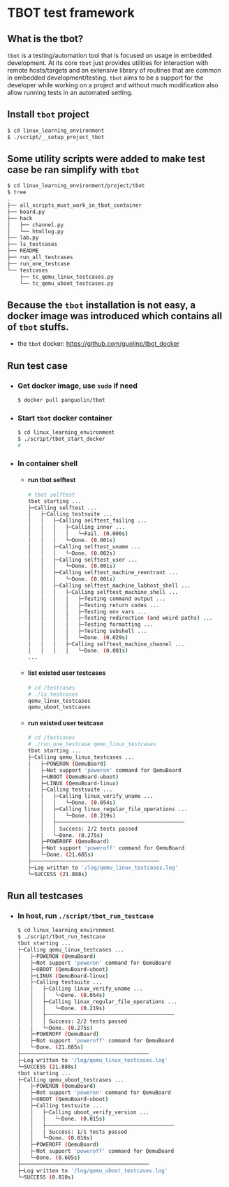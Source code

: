 # TBOT test framework

## What is the tbot?
`tbot` is a testing/automation tool that is focused on usage in embedded development. At its core `tbot` just provides utilities for interaction with remote hosts/targets and an extensive library of routines that are common in embedded development/testing. `tbot` aims to be a support for the developer while working on a project and without much modification also allow running tests in an automated setting.

## Install `tbot` project
  ```bash
  $ cd linux_learning_environment
  $ ./script/__setup_project_tbot 
  ```

## Some utility scripts were added to make test case be ran simplify with `tbot`
  ```bash
  $ cd linux_learning_environment/project/tbot
  $ tree
  .
  ├── all_scripts_must_work_in_tbot_container
  ├── board.py
  ├── hack
  │   ├── channel.py
  │   └── htmllog.py
  ├── lab.py
  ├── ls_testcases
  ├── README
  ├── run_all_testcases
  ├── run_one_testcase
  └── testcases
      ├── tc_qemu_linux_testcases.py
      └── tc_qemu_uboot_testcases.py
  ```

## Because the `tbot` installation is not easy, a docker image was introduced which contains all of `tbot` stuffs.
  - the `tbot` docker: https://github.com/guolinp/tbot_docker

## Run test case
- ### Get docker image, use `sudo` if need
  ```bash
  $ docker pull panguolin/tbot
  ```

- ### Start `tbot` docker container
  ```bash
  $ cd linux_learning_environment
  $ ./script/tbot_start_docker
  #
  ```

- ### In container shell
  - #### run tbot selftest
    ```bash
    # tbot selftest
    tbot starting ...
    ├─Calling selftest ...
    │   ├─Calling testsuite ...
    │   │   ├─Calling selftest_failing ...
    │   │   │   ├─Calling inner ...
    │   │   │   │   └─Fail. (0.000s)
    │   │   │   └─Done. (0.001s)
    │   │   ├─Calling selftest_uname ...
    │   │   │   └─Done. (0.002s)
    │   │   ├─Calling selftest_user ...
    │   │   │   └─Done. (0.001s)
    │   │   ├─Calling selftest_machine_reentrant ...
    │   │   │   └─Done. (0.001s)
    │   │   ├─Calling selftest_machine_labhost_shell ...
    │   │   │   ├─Calling selftest_machine_shell ...
    │   │   │   │   ├─Testing command output ...
    │   │   │   │   ├─Testing return codes ...
    │   │   │   │   ├─Testing env vars ...
    │   │   │   │   ├─Testing redirection (and weird paths) ...
    │   │   │   │   ├─Testing formatting ...
    │   │   │   │   ├─Testing subshell ...
    │   │   │   │   └─Done. (0.029s)
    │   │   │   ├─Calling selftest_machine_channel ...
    │   │   │   │   └─Done. (0.001s)
    ...
    ```
  - #### list existed user testcases
    ```bash
    # cd /testcases
    # ./ls_testcases 
    qemu_linux_testcases
    qemu_uboot_testcases
    ```
  
  - #### run existed user testcase
    ```bash
    # cd /testcases
    # ./run_one_testcase qemu_linux_testcases
    tbot starting ...
    ├─Calling qemu_linux_testcases ...
    │   ├─POWERON (QemuBoard)
    │   ├─Not support 'poweron' command for QemuBoard
    │   ├─UBOOT (QemuBoard-uboot)
    │   ├─LINUX (QemuBoard-linux)
    │   ├─Calling testsuite ...
    │   │   ├─Calling linux_verify_uname ...
    │   │   │   └─Done. (0.054s)
    │   │   ├─Calling linux_regular_file_operations ...
    │   │   │   └─Done. (0.219s)
    │   │   ├─────────────────────────────────────────
    │   │   │ Success: 2/2 tests passed
    │   │   └─Done. (0.275s)
    │   ├─POWEROFF (QemuBoard)
    │   ├─Not support 'poweroff' command for QemuBoard
    │   └─Done. (21.685s)
    ├─────────────────────────────────────────
    ├─Log written to '/log/qemu_linux_testcases.log'
    └─SUCCESS (21.888s)
    ```
  
## Run all testcases
- ### In host, run `./script/tbot_run_testcase`
  ```bash
  $ cd linux_learning_environment
  $ ./script/tbot_run_testcase 
  tbot starting ...
  ├─Calling qemu_linux_testcases ...
  │   ├─POWERON (QemuBoard)
  │   ├─Not support 'poweron' command for QemuBoard
  │   ├─UBOOT (QemuBoard-uboot)
  │   ├─LINUX (QemuBoard-linux)
  │   ├─Calling testsuite ...
  │   │   ├─Calling linux_verify_uname ...
  │   │   │   └─Done. (0.054s)
  │   │   ├─Calling linux_regular_file_operations ...
  │   │   │   └─Done. (0.219s)
  │   │   ├─────────────────────────────────────────
  │   │   │ Success: 2/2 tests passed
  │   │   └─Done. (0.275s)
  │   ├─POWEROFF (QemuBoard)
  │   ├─Not support 'poweroff' command for QemuBoard
  │   └─Done. (21.685s)
  ├─────────────────────────────────────────
  ├─Log written to '/log/qemu_linux_testcases.log'
  └─SUCCESS (21.888s)
  tbot starting ...
  ├─Calling qemu_uboot_testcases ...
  │   ├─POWERON (QemuBoard)
  │   ├─Not support 'poweron' command for QemuBoard
  │   ├─UBOOT (QemuBoard-uboot)
  │   ├─Calling testsuite ...
  │   │   ├─Calling uboot_verify_version ...
  │   │   │   └─Done. (0.015s)
  │   │   ├─────────────────────────────────────────
  │   │   │ Success: 1/1 tests passed
  │   │   └─Done. (0.016s)
  │   ├─POWEROFF (QemuBoard)
  │   ├─Not support 'poweroff' command for QemuBoard
  │   └─Done. (0.605s)
  ├─────────────────────────────────────────
  ├─Log written to '/log/qemu_uboot_testcases.log'
  └─SUCCESS (0.810s)
  ```
